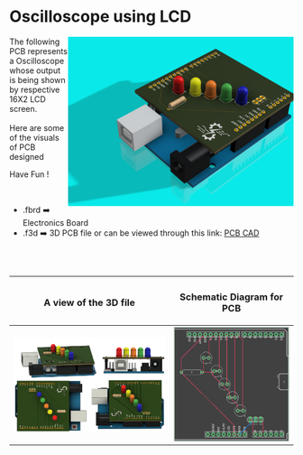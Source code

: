 <h1>Oscilloscope using LCD</h1>

<div>
   <img width=400 align=right src="https://github.com/Electroversity/Electroverse/blob/main/PCB%20Designs/44-moisture%20sensor/soil%20moisture%201%20v2.png"/>
   <p>The following PCB represents a Oscilloscope whose output is being shown by respective 16X2 LCD screen.<br><br>Here are some of the visuals of PCB designed<br>
        
   Have Fun !
  </p>
<br>

   - .fbrd ➡️ Electronics Board
   - .f3d  ➡️ 3D PCB file or can be viewed through this link: <a href="https://a360.co/3MSzPXl">PCB CAD</a>
   
<br> <br>  
<div align=center>
   
| <h3>A view of the 3D file</h2> | <h3>Schematic Diagram for PCB</h3> |      
| --- | --- |
| <img width=600 align=center src="https://github.com/Electroversity/Electroverse/blob/main/PCB%20Designs/44-moisture%20sensor/img1.png"/><br><img width=600 align=center src="https://github.com/Electroversity/Electroverse/blob/main/PCB%20Designs/44-moisture%20sensor/img2.png"/> |    <img width="380" src="https://github.com/Electroversity/Electroverse/blob/main/PCB%20Designs/44-moisture%20sensor/schematics.png"> | 
 
</div>

 



